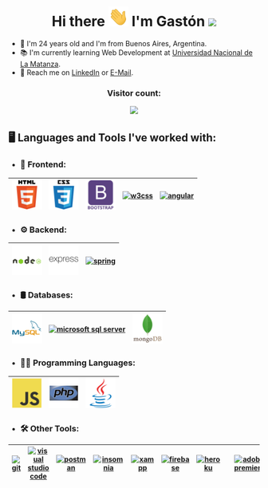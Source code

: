 <h1 align="Center">  Hi there <img src="https://raw.githubusercontent.com/ABSphreak/ABSphreak/master/gifs/Hi.gif" width="40px" /> I'm Gastón <img src="https://media.giphy.com/media/WUlplcMpOCEmTGBtBW/giphy.gif" width="40px"></h1>

- 🧔 I'm 24 years old and I'm from Buenos Aires, Argentina.
- 📚 I'm currently learning Web Development at [Universidad Nacional de La Matanza](https://www.unlam.edu.ar/).
- 💼 Reach me on [LinkedIn](https://www.linkedin.com/in/gaston-ezequiel-perez/) or [E-Mail](mailto:gastonperez97@gmail.com).

<h3 align="center">

Visitor count:

  <img src="https://profile-counter.glitch.me/gastonperez97/count.svg" />
</h3>

## 🖥️ Languages and Tools I've worked with:

- <h3>👀 Frontend:</h3>

| [<img src="https://raw.githubusercontent.com/devicons/devicon/master/icons/html5/html5-original-wordmark.svg" alt="html5" width="60" height="60">](https://www.w3.org/html/) | [<img src="https://raw.githubusercontent.com/devicons/devicon/master/icons/css3/css3-original-wordmark.svg" alt="css3" width="60" height="60">](https://www.w3schools.com/css/)  | [<img src="https://raw.githubusercontent.com/devicons/devicon/master/icons/bootstrap/bootstrap-plain-wordmark.svg" alt="bootstrap" width="60" height="60">](https://getbootstrap.com) | [<img src="https://user-images.githubusercontent.com/58083159/128257294-6caf81ce-7e38-4927-84bc-aba6b6a87811.png" alt="w3css" width="60" height="60">](https://www.w3schools.com/w3css/default.asp) | [<img src="https://angular.io/assets/images/logos/angular/angular.svg" alt="angular" width="60" height="60">](https://angular.io)
|---|---|---|---|---|

- <h3>⚙️ Backend:</h3>
  
| [<img src="https://raw.githubusercontent.com/devicons/devicon/master/icons/nodejs/nodejs-original-wordmark.svg" alt="nodejs" width="60" height="60">](https://nodejs.org) | [<img src="https://raw.githubusercontent.com/devicons/devicon/master/icons/express/express-original-wordmark.svg" alt="expressjs" width="60" height="60">](https://expressjs.com)  | [<img src="https://www.vectorlogo.zone/logos/springio/springio-icon.svg" alt="spring" width="60" height="60">](https://spring.io/)
|---|---|---|

- <h3>🛢 Databases:</h3>

| [<img src="https://raw.githubusercontent.com/devicons/devicon/master/icons/mysql/mysql-original-wordmark.svg" alt="mysql" width="60" height="60">](https://www.mysql.com/) | [<img src="https://www.svgrepo.com/show/303229/microsoft-sql-server-logo.svg" alt="microsoft sql server" width="60" height="60">](https://www.microsoft.com/en-us/sql-server)  | [<img src="https://raw.githubusercontent.com/devicons/devicon/master/icons/mongodb/mongodb-original-wordmark.svg" alt="mongodb" width="60" height="60">](https://www.mongodb.com/)
|---|---|---|

- <h3>👨‍💻 Programming Languages:</h3>

| [<img src="https://raw.githubusercontent.com/devicons/devicon/master/icons/javascript/javascript-original.svg" alt="javascript" width="60" height="60">](https://www.w3schools.com/js/) | [<img src="https://raw.githubusercontent.com/devicons/devicon/master/icons/php/php-original.svg" alt="php" width="60" height="60">](https://www.php.net)  | [<img src="https://raw.githubusercontent.com/devicons/devicon/master/icons/java/java-original.svg" alt="java" width="60" height="60">](https://www.java.com)
|---|---|---|

- <h3>🛠️ Other Tools:</h3>

| [<img src="https://www.vectorlogo.zone/logos/git-scm/git-scm-icon.svg" alt="git" width="60" height="60">](https://git-scm.com/) | [<img src="https://jonmircha.com/img/blog/vscode.png" alt="visual studio code" width="60" height="60">](https://code.visualstudio.com/)  | [<img src="https://www.vectorlogo.zone/logos/getpostman/getpostman-icon.svg" alt="postman" width="60" height="60">](https://postman.com) | [<img src="https://seeklogo.com/images/I/insomnia-logo-A35E09EB19-seeklogo.com.png" alt="insomnia" width="60" height="60">](https://insomnia.rest/) | [<img src="https://user-images.githubusercontent.com/58083159/128256608-1ba319fb-973f-4318-b7ec-30a2dbd0b653.png" alt="xampp" width="60" height="60">](https://www.apachefriends.org/index.html) | [<img src="https://www.vectorlogo.zone/logos/firebase/firebase-icon.svg" alt="firebase" width="60" height="60">](https://firebase.google.com/) | [<img src="https://www.vectorlogo.zone/logos/heroku/heroku-icon.svg" alt="heroku" width="60" height="60">](https://heroku.com) | [<img src="https://raw.githubusercontent.com/devicons/devicon/master/icons/photoshop/photoshop-line.svg" alt="photoshop" width="60" height="60">](https://www.photoshop.com/en) | [<img src="https://cemar.com.co/wp-content/uploads/2020/03/Logo-Adobe_Premiere_Pro.png" alt="adobe premiere" width="60" height="60">](https://www.adobe.com/products/premiere.html) | [<img src="https://upload.wikimedia.org/wikipedia/commons/thumb/3/39/Vegas_Pro_15.0.png/600px-Vegas_Pro_15.0.png" alt="vegas pro" width="60" height="60">](https://www.vegascreativesoftware.com/mx/vegas-pro/)
|---|---|---|---|---|---|---|---|---|---|
